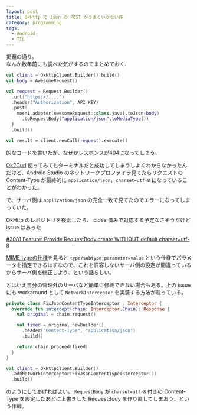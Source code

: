 ```yaml
---
layout: post
title: OkHttp で Json の POST がうまくいかない件
category: programming
tags:
  - Android
  - TIL
---
```


掲題の通り。  
なんか数年前にも調べた気がするのでまとめておく.


```kotlin
val client = OkHttpClient.Builder().build()
val body = AwesomeRequest()

val request = Request.Builder()
  .url("https://....")
  .header("Authorization", API_KEY)
  .post(
    moshi.adapter(AwesomeRequest::class.java).toJson(body)
      .toRequestBody("application/json".toMediaType())
  )
  .build()

val result = client.newCall(request).execute()
```

的なコードを書いたが、なぜかレスポンスが404になってしまう。

[Ok2Curl](https://github.com/mrmike/Ok2Curl) 使ってみてもターミナルだと成功してしまうしよくわからなかったんだけど、Android Studio のネットワークプロファイラ見てたらリクエストの Content-Type が最終的に `application/json; charset=utf-8` になっていることがわかった。

で、サーバ側は `application/json` の完全一致で見てたのでエラーになってしまっていた。

OkHttp のレポジトリを検索したら、 close 済みで対応する予定なさそうだけど issue はあった

[#3081 Feature: Provide RequestBody.create WITHOUT default charset=utf-8](https://github.com/square/okhttp/issues/3081)

[MIME typeの仕様](https://developer.mozilla.org/en-US/docs/Web/HTTP/Basics_of_HTTP/MIME_types)を見ると `type/subtype;parameter=value` という仕様でパラメータを指定できるはずなので、これを許容しないサーバ側の設定が間違っているからサーバ側を修正しよう、という話らしい。


とはいえ自分の管理外のサーバなど簡単に修正できない場合もある。上の issue にも workaround として `NetworkInterceptor` を実装する方法が載っている。

```kotlin
private class FixJsonContentTypeInterceptor : Interceptor {
  override fun intercept(chain: Interceptor.Chain): Response {
    val original = chain.request()

    val fixed = original.newBuilder()
      .header("Content-Type", "application/json")
      .build()

    return chain.proceed(fixed)
  }
}

val client = OkHttpClient.Builder()
  .addNetworkInterceptor(FixJsonContentTypeInterceptor())
  .build()
```

のようにしてあげればよい。 `RequestBody` が `charset=utf-8` 付きの Content-Type を設定したあとに上書きした RequestBody を作り直してしまおう、という作戦。
